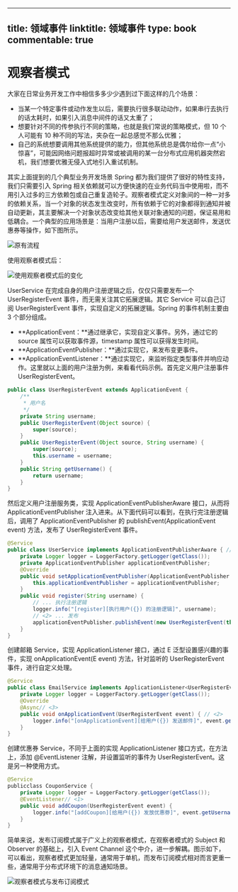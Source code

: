 
---
title: 领域事件
linktitle: 领域事件
type: book
commentable: true
---

# 观察者模式

大家在日常业务开发工作中相信多多少少遇到过下面这样的几个场景：

- 当某一个特定事件或动作发生以后，需要执行很多联动动作，如果串行去执行的话太耗时，如果引入消息中间件的话又太重了；
- 想要针对不同的传参执行不同的策略，也就是我们常说的策略模式，但 10 个人可能有 10 种不同的写法，夹杂在一起总感觉不那么优雅；
- 自己的系统想要调用其他系统提供的能力，但其他系统总是偶尔给你一点“小惊喜”，可能因网络问题报超时异常或被调用的某一台分布式应用机器突然宕机，我们想要优雅无侵入式地引入重试机制。

其实上面提到的几个典型业务开发场景 Spring 都为我们提供了很好的特性支持，我们只需要引入 Spring 相关依赖就可以方便快速的在业务代码当中使用啦，而不用引入过多的三方依赖包或自己重复造轮子。观察者模式定义对象间的一种一对多的依赖关系，当一个对象的状态发生改变时，所有依赖于它的对象都得到通知并被自动更新，其主要解决一个对象状态改变给其他关联对象通知的问题，保证易用和低耦合。一个典型的应用场景是：当用户注册以后，需要给用户发送邮件，发送优惠券等操作，如下图所示。

![原有流程](https://s3.ax1x.com/2021/02/28/6CAEDI.md.png)

使用观察者模式后：

![使用观察者模式后的变化](https://s3.ax1x.com/2021/02/28/6CAQ2Q.png)

UserService 在完成自身的用户注册逻辑之后，仅仅只需要发布一个 UserRegisterEvent 事件，而无需关注其它拓展逻辑。其它 Service 可以自己订阅 UserRegisterEvent 事件，实现自定义的拓展逻辑。Spring 的事件机制主要由 3 个部分组成。

- **ApplicationEvent：**通过继承它，实现自定义事件。另外，通过它的 source 属性可以获取事件源，timestamp 属性可以获得发生时间。
- **ApplicationEventPublisher：**通过实现它，来发布变更事件。
- **ApplicationEventListener：**通过实现它，来监听指定类型事件并响应动作。这里就以上面的用户注册为例，来看看代码示例。首先定义用户注册事件 UserRegisterEvent。

```java
public class UserRegisterEvent extends ApplicationEvent {
    /**
     * 用户名
     */
    private String username;
    public UserRegisterEvent(Object source) {
        super(source);
    }
    public UserRegisterEvent(Object source, String username) {
        super(source);
        this.username = username;
    }
    public String getUsername() {
        return username;
    }
}
```

然后定义用户注册服务类，实现 ApplicationEventPublisherAware 接口，从而将 ApplicationEventPublisher 注入进来。从下面代码可以看到，在执行完注册逻辑后，调用了 ApplicationEventPublisher 的 publishEvent(ApplicationEvent event) 方法，发布了 UserRegisterEvent 事件。

```java
@Service
public class UserService implements ApplicationEventPublisherAware { // <1>
    private Logger logger = LoggerFactory.getLogger(getClass());
    private ApplicationEventPublisher applicationEventPublisher;
    @Override
    public void setApplicationEventPublisher(ApplicationEventPublisher applicationEventPublisher) {
        this.applicationEventPublisher = applicationEventPublisher;
    }
    public void register(String username) {
        // ... 执行注册逻辑
        logger.info("[register][执行用户({}) 的注册逻辑]", username);
        // <2> ... 发布
        applicationEventPublisher.publishEvent(new UserRegisterEvent(this, username));
    }
}
```

创建邮箱 Service，实现 ApplicationListener 接口，通过 E 泛型设置感兴趣的事件，实现 onApplicationEvent(E event) 方法，针对监听的 UserRegisterEvent 事件，进行自定义处理。

```java
@Service
public class EmailService implements ApplicationListener<UserRegisterEvent> { // <1>
    private Logger logger = LoggerFactory.getLogger(getClass());
    @Override
    @Async// <3>
    public void onApplicationEvent(UserRegisterEvent event) { // <2>
        logger.info("[onApplicationEvent][给用户({}) 发送邮件]", event.getUsername());
    }
}
```

创建优惠券 Service，不同于上面的实现 ApplicationListener 接口方式，在方法上，添加 @EventListener 注解，并设置监听的事件为 UserRegisterEvent。这是另一种使用方式。

```java
@Service
publicclass CouponService {
    private Logger logger = LoggerFactory.getLogger(getClass());
    @EventListener// <1>
    public void addCoupon(UserRegisterEvent event) {
        logger.info("[addCoupon][给用户({}) 发放优惠劵]", event.getUsername());
    }
}
```

简单来说，发布订阅模式属于广义上的观察者模式，在观察者模式的 Subject 和 Observer 的基础上，引入 Event Channel 这个中介，进一步解耦。图示如下，可以看出，观察者模式更加轻量，通常用于单机，而发布订阅模式相对而言更重一些，通常用于分布式环境下的消息通知场景。

![观察者模式与发布订阅模式](https://s3.ax1x.com/2021/02/28/6CeMoq.md.png)

    